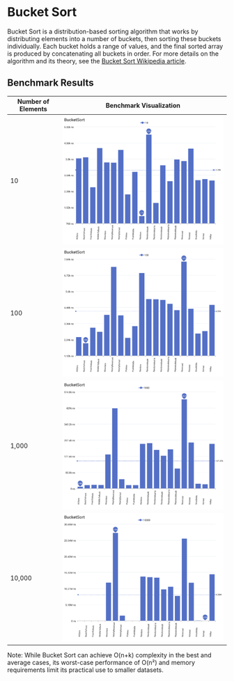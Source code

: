 # Bucket Sort

Bucket Sort is a distribution-based sorting algorithm that works by distributing elements into a number of buckets, then sorting these buckets individually. Each bucket holds a range of values, and the final sorted array is produced by concatenating all buckets in order. For more details on the algorithm and its theory, see the [Bucket Sort Wikipedia article](https://en.wikipedia.org/wiki/Bucket_sort).

## Benchmark Results

| Number of Elements | Benchmark Visualization                                                                  |
| ------------------ | ---------------------------------------------------------------------------------------- |
| 10                 | <img src="../../images/perf/algo/BucketSort_cat_d_series_s_10$_bars.svg" width="600">    |
| 100                | <img src="../../images/perf/algo/BucketSort_cat_d_series_s_100$_bars.svg" width="600">   |
| 1,000              | <img src="../../images/perf/algo/BucketSort_cat_d_series_s_1000$_bars.svg" width="600">  |
| 10,000             | <img src="../../images/perf/algo/BucketSort_cat_d_series_s_10000$_bars.svg" width="600"> |

Note: While Bucket Sort can achieve O(n+k) complexity in the best and average cases, its worst-case performance of O(n²) and memory requirements limit its practical use to smaller datasets.